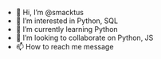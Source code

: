 - 👋 Hi, I’m @smacktus
- 👀 I’m interested in Python, SQL
- 🌱 I’m currently learning Python
- 💞️ I’m looking to collaborate on Python, JS
- 📫 How to reach me message

<!---
smacktus/smacktus is a ✨ special ✨ repository because its `README.md` (this file) appears on your GitHub profile.
You can click the Preview link to take a look at your changes.
--->
